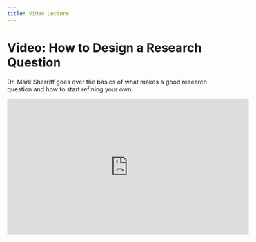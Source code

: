 ```yaml
---
title: Video Lecture
---
```


# Video: How to Design a Research Question

Dr. Mark Sherriff goes over the basics of what makes a good research question and how to start refining your own.

<iframe width="560" height="315" src="https://www.youtube.com/embed/7ANrH7hB3Ts" title="YouTube video player" frameborder="0" allow="accelerometer; autoplay; clipboard-write; encrypted-media; gyroscope; picture-in-picture" allowfullscreen></iframe>